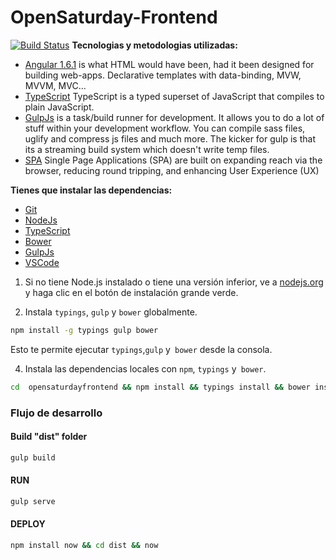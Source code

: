 # OpenSaturday-Frontend
[![Build Status](https://travis-ci.org/DiogenesPolanco/OpenSaturdayFrontend.svg?branch=master)](https://travis-ci.org/DiogenesPolanco/OpenSaturdayFrontend)
**Tecnologias y metodologias utilizadas:**

* [Angular 1.6.1](https://github.com/angular/code.angularjs.org/tree/master/1.6.1) is what HTML would have been, had it been designed for building web-apps. Declarative templates with data-binding, MVW, MVVM, MVC...
* [TypeScript](https://github.com/Microsoft/TypeScript) TypeScript is a typed superset of JavaScript that compiles to plain JavaScript.
* [GulpJs](http://gulpjs.com/) is a task/build runner for development. It allows you to do a lot of stuff within your development workflow. You can compile sass files, uglify and compress js files and much more. The kicker for gulp is that its a streaming build system which doesn't write temp files.
* [SPA](https://johnpapa.net/spa/) Single Page Applications (SPA) are built on expanding reach via the browser, reducing round tripping, and enhancing User Experience (UX)
 
**Tienes que instalar las dependencias:**
* [Git](https://git-scm.com/downloads)
* [NodeJs](https://nodejs.org/en/download/)
* [TypeScript](https://www.typescriptlang.org/#download-links)
* [Bower](https://bower.io/#install-bower)
* [GulpJs](http://gulpjs.com/)
* [VSCode](https://code.visualstudio.com/download)

1) Si no tiene Node.js instalado o tiene una versión inferior, ve a [nodejs.org](https://nodejs.org) y haga clic en el botón de instalación grande verde.

3) Instala `typings`, `gulp` y `bower` globalmente.

```sh
npm install -g typings gulp bower
```

Esto te permite ejecutar `typings`,`gulp` y` bower` desde la consola.

4)  Instala las dependencias locales con `npm`, `typings` y` bower`.

```sh
cd  opensaturdayfrontend && npm install && typings install && bower install
```
 
### Flujo de desarrollo

#### Build "dist" folder
```sh
gulp build
```

#### RUN
```sh
gulp serve
```

#### DEPLOY
```sh
npm install now && cd dist && now
```
